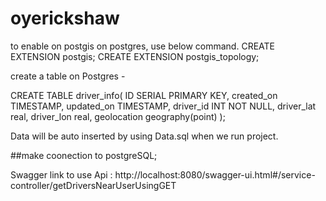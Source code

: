 # oyerickshaw
to enable on postgis on postgres, use below command.
CREATE EXTENSION postgis;
CREATE EXTENSION postgis_topology;

create a table on Postgres - 

CREATE TABLE driver_info(
ID SERIAL PRIMARY KEY,
created_on TIMESTAMP,
updated_on TIMESTAMP,
driver_id INT NOT NULL,
driver_lat real,
driver_lon real,
geolocation geography(point)
);

Data will be auto inserted by using Data.sql when we run project.
 
 
##make coonection to postgreSQL;

Swagger link to use Api : http://localhost:8080/swagger-ui.html#/service-controller/getDriversNearUserUsingGET






